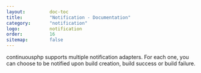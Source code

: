 ```yaml
---
layout:         doc-toc
title:          "Notification - Documentation"
category:       "notification"
logo:           notification
order:          16
sitemap:        false
---
```

continuousphp supports multiple notification adapters. For each one, you can choose to be notified upon build creation, build success or build failure.